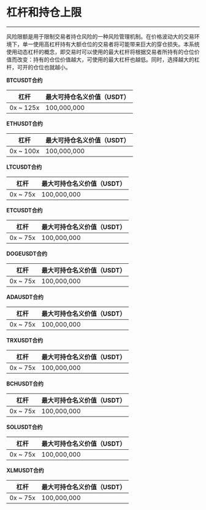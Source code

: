 # **杠杆和持仓上限**

------

风险限额是用于限制交易者持仓风险的一种风险管理机制。在价格波动大的交易环境下，单一使用高杠杆持有大额仓位的交易者将可能带来巨大的穿仓损失。本系统使用动态杠杆的概念，即交易时可以使用的最大杠杆将根据交易者所持有的仓位价值而改变：持有的仓位价值越大，可使用的最大杠杆也越低。同时，选择越大的杠杆，可开的仓位也就越小。

**BTCUSDT合约**

| 杠杆        | 最大可持仓名义价值（USDT） |
| ----------- | -------------------------- |
| 0x ~ 125x   | 100,000,000                |

**ETHUSDT合约**

| 杠杆       | 最大可持仓名义价值（USDT） |
| ---------- | -------------------------- |
| 0x ~ 100x  | 100,000,000                |

**LTCUSDT合约**

| 杠杆       | 最大可持仓名义价值（USDT） |
| ---------- | -------------------------- |
| 0x ~ 75x   | 100,000,000                |

**ETCUSDT合约**

| 杠杆       | 最大可持仓名义价值（USDT） |
| ---------- | -------------------------- |
| 0x ~ 75x   | 100,000,000                |

**DOGEUSDT合约**

| 杠杆       | 最大可持仓名义价值（USDT） |
| ---------- | -------------------------- |
| 0x ~ 75x   | 100,000,000                |

**ADAUSDT合约**

| 杠杆       | 最大可持仓名义价值（USDT） |
| ---------- | -------------------------- |
| 0x ~ 75x   | 100,000,000                |

**TRXUSDT合约**

| 杠杆       | 最大可持仓名义价值（USDT） |
| ---------- | -------------------------- |
| 0x ~ 75x   | 100,000,000                |

**BCHUSDT合约**

| 杠杆       | 最大可持仓名义价值（USDT） |
| ---------- | -------------------------- |
| 0x ~ 75x   | 100,000,000                |

**SOLUSDT合约**

| 杠杆       | 最大可持仓名义价值（USDT） |
| ---------- | -------------------------- |
| 0x ~ 75x   | 100,000,000                |

**XLMUSDT合约**

| 杠杆       | 最大可持仓名义价值（USDT） |
| ---------- | -------------------------- |
| 0x ~ 75x   | 100,000,000                |